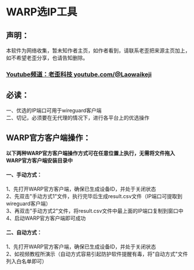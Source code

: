 # WARP选IP工具

## 声明：
本软件为网络收集，暂未知作者主页，如作者看到，请联系老歪把来源主页加上，如不希望老歪分享，也请告知删除。
### [Youtube频道：老歪科技  youtube.com/@Laowaikeji](https://youtube.com/@laowaikeji)

## 必读：
一、优选的IP端口可用于wireguard客户端  
二、切记，必须要在无代理的情况下，进行各平台上的优选操作

## WARP官方客户端操作：
**以下两种WARP官方客户端操作方式可在任意位置上执行，无需将文件拖入WARP官方客户端安装目录中**
#### 一、手动方式：
1、先打开WARP官方客户端，确保已生成设备ID，并处于关闭状态  
2、先双击"手动方式1"文件，执行完毕后生成result.csv文件（IP端口可提取到wireguard客户端）  
3、再双击"手动方式2"文件，将result.csv文件中最上面的IP端口复制到窗口中  
4、启动WARP官方客户端即可成功

#### 二、自动方式：
1、先打开WARP官方客户端，确保已生成设备ID，并处于关闭状态  
2、如视频教程所演示（自动方式容易引起防护软件提醒有毒，将"自动方式"文件列入白名单即可）  

